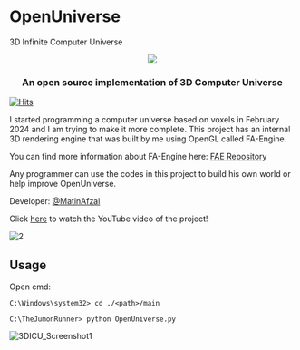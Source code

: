 # OpenUniverse
3D Infinite Computer Universe

<p align="center">
  <img src="https://github.com/user-attachments/assets/b46ed21d-01a3-499d-95ab-a082da327c81" />
</p>

<h3 align="center">An open source implementation of 3D Computer Universe</h3>

[![Hits](https://hits.seeyoufarm.com/api/count/incr/badge.svg?url=https%3A%2F%2Fgithub.com%2FMatinAfzal%2F3DICU&count_bg=%2379C83D&title_bg=%23555555&icon=docusign.svg&icon_color=%23E7E7E7&title=Views&edge_flat=false)](https://hits.seeyoufarm.com)

I started programming a computer universe based on voxels in February 2024 and I am trying to make it more complete. 
This project has an internal 3D rendering engine that was built by me using OpenGL called FA-Engine.

You can find more information about FA-Engine here: [FAE Repository](https://github.com/MatinAfzal/FloatArtsEngine)

Any programmer can use the codes in this project to build his own world or help improve OpenUniverse.

Developer: [@MatinAfzal](https://github.com/MatinAfzal)

Click [here](https://www.youtube.com/watch?v=u1sz5jymhfI) to watch the YouTube video of the project!

![2](https://github.com/user-attachments/assets/80d340bf-94b9-4515-8e91-b43c219624f1)


## Usage

Open cmd:
```
C:\Windows\system32> cd ./<path>/main
```
```
C:\TheJumonRunner> python OpenUniverse.py
```

![3DICU_Screenshot1](https://github.com/MatinAfzal/3DICU/assets/128434167/9a1a3d19-8475-4d27-9280-13d635cc2bdd)

